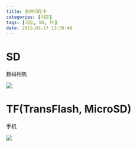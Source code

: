 ```yaml
---
title: 各种闪存卡
categories: [闪存]
tags: [闪存, SD, TF]
date: 2015-03-17 13:38:49
---
```


# SD

数码相机

![](/img/各种闪存卡_01.png)

# TF(TransFlash, MicroSD)

手机

![](/img/各种闪存卡_02.png)
